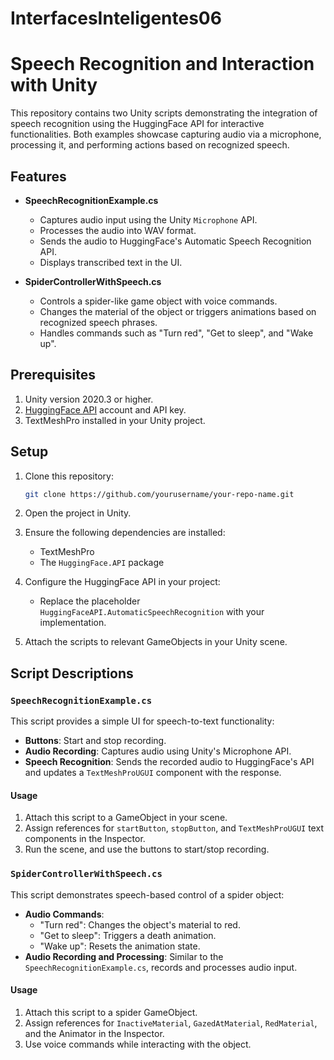 # InterfacesInteligentes06

# Speech Recognition and Interaction with Unity

This repository contains two Unity scripts demonstrating the integration of speech recognition using the HuggingFace API for interactive functionalities. Both examples showcase capturing audio via a microphone, processing it, and performing actions based on recognized speech.

## Features

- **SpeechRecognitionExample.cs**
  - Captures audio input using the Unity `Microphone` API.
  - Processes the audio into WAV format.
  - Sends the audio to HuggingFace's Automatic Speech Recognition API.
  - Displays transcribed text in the UI.

- **SpiderControllerWithSpeech.cs**
  - Controls a spider-like game object with voice commands.
  - Changes the material of the object or triggers animations based on recognized speech phrases.
  - Handles commands such as "Turn red", "Get to sleep", and "Wake up".

## Prerequisites

1. Unity version 2020.3 or higher.
2. [HuggingFace API](https://huggingface.co/) account and API key.
3. TextMeshPro installed in your Unity project.

## Setup

1. Clone this repository:
   ```bash
   git clone https://github.com/yourusername/your-repo-name.git
   ```

2. Open the project in Unity.

3. Ensure the following dependencies are installed:
   - TextMeshPro
   - The `HuggingFace.API` package

4. Configure the HuggingFace API in your project:
   - Replace the placeholder `HuggingFaceAPI.AutomaticSpeechRecognition` with your implementation.

5. Attach the scripts to relevant GameObjects in your Unity scene.

## Script Descriptions

### `SpeechRecognitionExample.cs`
This script provides a simple UI for speech-to-text functionality:
- **Buttons**: Start and stop recording.
- **Audio Recording**: Captures audio using Unity's Microphone API.
- **Speech Recognition**: Sends the recorded audio to HuggingFace's API and updates a `TextMeshProUGUI` component with the response.

#### Usage
1. Attach this script to a GameObject in your scene.
2. Assign references for `startButton`, `stopButton`, and `TextMeshProUGUI` text components in the Inspector.
3. Run the scene, and use the buttons to start/stop recording.

### `SpiderControllerWithSpeech.cs`
This script demonstrates speech-based control of a spider object:
- **Audio Commands**:
  - "Turn red": Changes the object's material to red.
  - "Get to sleep": Triggers a death animation.
  - "Wake up": Resets the animation state.
- **Audio Recording and Processing**: Similar to the `SpeechRecognitionExample.cs`, records and processes audio input.

#### Usage
1. Attach this script to a spider GameObject.
2. Assign references for `InactiveMaterial`, `GazedAtMaterial`, `RedMaterial`, and the Animator in the Inspector.
3. Use voice commands while interacting with the object.


